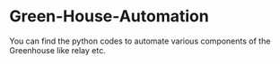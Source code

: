 # Green-House-Automation
You can find the python codes to automate various components of the Greenhouse like relay etc.
